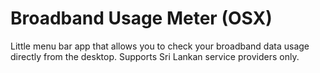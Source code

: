 # Broadband Usage Meter (OSX)
Little menu bar app that allows you to check your broadband data usage directly from the desktop. Supports Sri Lankan service providers only.

